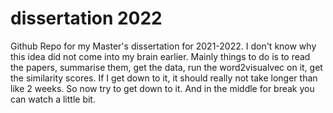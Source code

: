 # dissertation 2022

Github Repo for my Master's dissertation for 2021-2022. I don't know why this idea did not come into my brain earlier. Mainly things to do is to read the papers, summarise them, get the data, run the word2visualvec on it, get the similarity scores. If I get down to it, it should really not take longer than like 2 weeks. So now try to get down to it. And in the middle for break you can watch a little bit.
